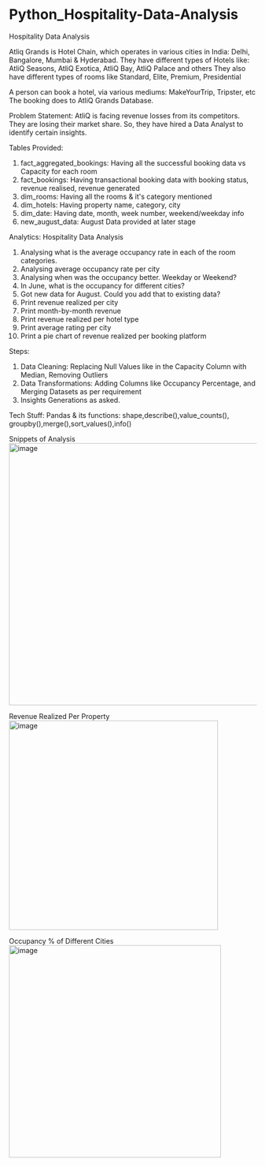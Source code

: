 # Python_Hospitality-Data-Analysis
Hospitality Data Analysis

Atliq Grands is Hotel Chain, which operates in various cities in India: Delhi, Bangalore, Mumbai & Hyderabad.
They have different types of Hotels like: AtliQ Seasons, AtliQ Exotica, AtliQ Bay, AtliQ Palace and others
They also have different types of rooms like Standard, Elite, Premium, Presidential

A person can book a hotel, via various mediums: MakeYourTrip, Tripster, etc
The booking does to AtliQ Grands Database.

Problem Statement:
AtliQ is facing revenue losses from its competitors. They are losing their market share. So, they have hired a Data Analyst to identify certain insights.

Tables Provided:
1. fact_aggregated_bookings: Having all the successful booking data vs Capacity for each room
2. fact_bookings: Having transactional booking data with booking status, revenue realised, revenue generated
3. dim_rooms: Having all the rooms & it's category mentioned
4. dim_hotels: Having property name, category, city
5. dim_date: Having date, month, week number, weekend/weekday info
6. new_august_data: August Data provided at later stage

Analytics:
Hospitality Data Analysis
1. Analysing what is the average occupancy rate in each of the room categories.
2. Analysing average occupancy rate per city
3. Analysing when was the occupancy better. Weekday or Weekend?
4. In June, what is the occupancy for different cities?
5. Got new data for August. Could you add that to existing data?
6. Print revenue realized per city
7. Print month-by-month revenue
8. Print revenue realized per hotel type
9. Print average rating per city
10. Print a pie chart of revenue realized per booking platform

Steps:
1. Data Cleaning: Replacing Null Values like in the Capacity Column with Median, Removing Outliers
2. Data Transformations: Adding Columns like Occupancy Percentage, and Merging Datasets as per requirement
3. Insights Generations as asked.

Tech Stuff:
Pandas & its functions: shape,describe(),value_counts(), groupby(),merge(),sort_values(),info()

Snippets of Analysis
<img width="532" alt="image" src="https://github.com/DMSinha/Python_Hospitality-Data-Analysis/assets/101706831/aaecd8c9-cad0-4827-a74d-be6e781abfe0">

Revenue Realized Per Property
<img width="425" alt="image" src="https://github.com/DMSinha/Python_Hospitality-Data-Analysis/assets/101706831/87238955-7fde-4a8f-9efb-4517ea465cf8">

Occupancy % of Different Cities
<img width="431" alt="image" src="https://github.com/DMSinha/Python_Hospitality-Data-Analysis/assets/101706831/3448adbe-1974-4b17-836b-7d07e0d6327d">



